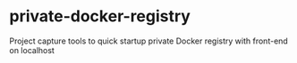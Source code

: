 # private-docker-registry
Project capture tools to quick startup  private Docker registry with front-end on localhost
